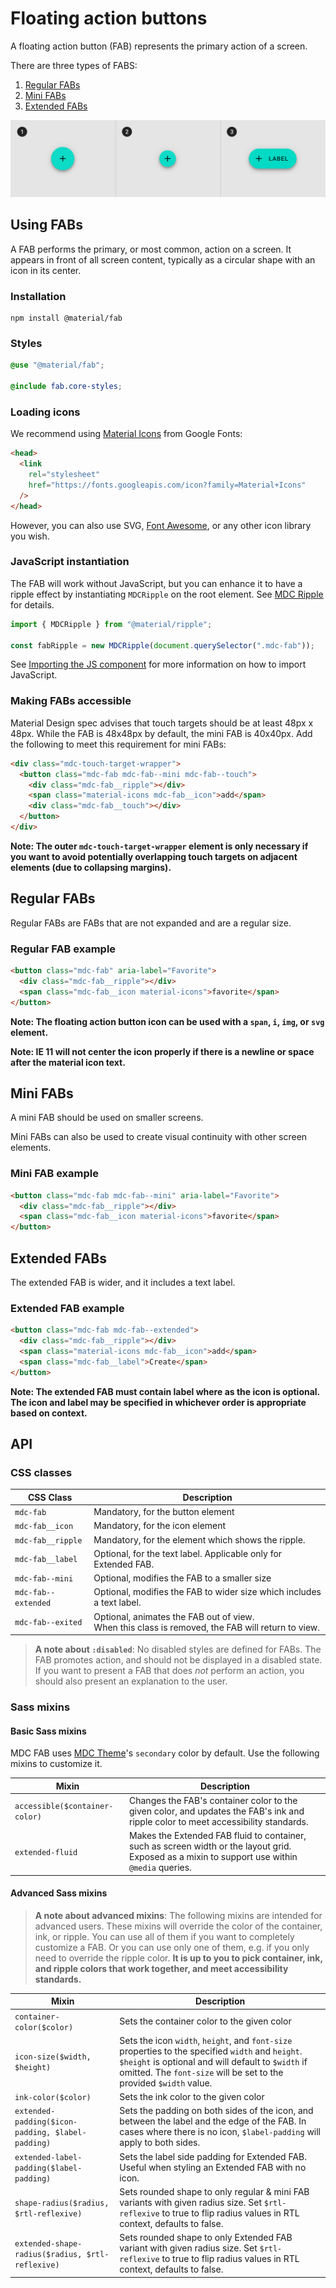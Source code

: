 <!--docs:
title: "Floating Action Button"
layout: detail
section: components
excerpt: "A floating action button represents the primary action in an application"
iconId: button
path: /catalog/buttons/floating-action-buttons/
-->

# Floating action buttons

A floating action button (FAB) represents the primary action of a screen.

There are three types of FABS:

1. [Regular FABs](#regular-fabs)
2. [Mini FABs](#mini-fabs)
3. [Extended FABs](#extended-fabs)

![Regular FAB example](images/FAB_types.png)

## Using FABs

A FAB performs the primary, or most common, action on a screen. It appears in
front of all screen content, typically as a circular shape with an icon in its
center.

### Installation

```
npm install @material/fab
```

### Styles

```scss
@use "@material/fab";

@include fab.core-styles;
```

### Loading icons

We recommend using [Material Icons](https://material.io/tools/icons/) from Google Fonts:

```html
<head>
  <link
    rel="stylesheet"
    href="https://fonts.googleapis.com/icon?family=Material+Icons"
  />
</head>
```

However, you can also use SVG, [Font Awesome](https://fontawesome.com/), or any other icon library you wish.

### JavaScript instantiation

The FAB will work without JavaScript, but you can enhance it to have a ripple effect by instantiating `MDCRipple` on the root element. See [MDC Ripple](../mdc-ripple) for details.

```js
import { MDCRipple } from "@material/ripple";

const fabRipple = new MDCRipple(document.querySelector(".mdc-fab"));
```

See [Importing the JS component](../../docs/importing-js.md) for more information on how to import JavaScript.

### Making FABs accessible

Material Design spec advises that touch targets should be at least
48px x 48px. While the FAB is 48x48px by default, the mini FAB is 40x40px.
Add the following to meet this requirement for mini FABs:

```html
<div class="mdc-touch-target-wrapper">
  <button class="mdc-fab mdc-fab--mini mdc-fab--touch">
    <div class="mdc-fab__ripple"></div>
    <span class="material-icons mdc-fab__icon">add</span>
    <div class="mdc-fab__touch"></div>
  </button>
</div>
```

**Note: The outer `mdc-touch-target-wrapper` element is only necessary if you want to avoid potentially overlapping touch targets on adjacent elements (due to collapsing margins).**

## Regular FABs

Regular FABs are FABs that are not expanded and are a regular size.

### Regular FAB example

```html
<button class="mdc-fab" aria-label="Favorite">
  <div class="mdc-fab__ripple"></div>
  <span class="mdc-fab__icon material-icons">favorite</span>
</button>
```

**Note: The floating action button icon can be used with a `span`, `i`, `img`, or `svg` element.**

**Note: IE 11 will not center the icon properly if there is a newline or space after the material icon text.**

## Mini FABs

A mini FAB should be used on smaller screens.

Mini FABs can also be used to create visual continuity with other screen elements.

### Mini FAB example

```html
<button class="mdc-fab mdc-fab--mini" aria-label="Favorite">
  <div class="mdc-fab__ripple"></div>
  <span class="mdc-fab__icon material-icons">favorite</span>
</button>
```

## Extended FABs

The extended FAB is wider, and it includes a text label.

### Extended FAB example

```html
<button class="mdc-fab mdc-fab--extended">
  <div class="mdc-fab__ripple"></div>
  <span class="material-icons mdc-fab__icon">add</span>
  <span class="mdc-fab__label">Create</span>
</button>
```

**Note: The extended FAB must contain label where as the icon is optional. The icon and label may be specified in whichever order is appropriate based on context.**

## API

### CSS classes

| CSS Class           | Description                                                                                         |
| ------------------- | --------------------------------------------------------------------------------------------------- |
| `mdc-fab`           | Mandatory, for the button element                                                                   |
| `mdc-fab__icon`     | Mandatory, for the icon element                                                                     |
| `mdc-fab__ripple`   | Mandatory, for the element which shows the ripple.                                                  |
| `mdc-fab__label`    | Optional, for the text label. Applicable only for Extended FAB.                                     |
| `mdc-fab--mini`     | Optional, modifies the FAB to a smaller size                                                        |
| `mdc-fab--extended` | Optional, modifies the FAB to wider size which includes a text label.                               |
| `mdc-fab--exited`   | Optional, animates the FAB out of view.<br>When this class is removed, the FAB will return to view. |

> **A note about `:disabled`**: No disabled styles are defined for FABs. The FAB promotes action, and should not be displayed in a disabled state. If you want to present a FAB that does _not_ perform an action, you should also present an explanation to the user.

### Sass mixins

#### Basic Sass mixins

MDC FAB uses [MDC Theme](../mdc-theme)'s `secondary` color by default. Use the following mixins to customize it.

| Mixin                          | Description                                                                                                                                    |
| ------------------------------ | ---------------------------------------------------------------------------------------------------------------------------------------------- |
| `accessible($container-color)` | Changes the FAB's container color to the given color, and updates the FAB's ink and ripple color to meet accessibility standards.              |
| `extended-fluid`               | Makes the Extended FAB fluid to container, such as screen width or the layout grid. Exposed as a mixin to support use within `@media` queries. |

#### Advanced Sass mixins

> **A note about advanced mixins**: The following mixins are intended for advanced users. These mixins will override the color of the container, ink, or ripple. You can use all of them if you want to completely customize a FAB. Or you can use only one of them, e.g. if you only need to override the ripple color. **It is up to you to pick container, ink, and ripple colors that work together, and meet accessibility standards.**

| Mixin                                             | Description                                                                                                                                                                                                                   |
| ------------------------------------------------- | ----------------------------------------------------------------------------------------------------------------------------------------------------------------------------------------------------------------------------- |
| `container-color($color)`                         | Sets the container color to the given color                                                                                                                                                                                   |
| `icon-size($width, $height)`                      | Sets the icon `width`, `height`, and `font-size` properties to the specified `width` and `height`. `$height` is optional and will default to `$width` if omitted. The `font-size` will be set to the provided `$width` value. |
| `ink-color($color)`                               | Sets the ink color to the given color                                                                                                                                                                                         |
| `extended-padding($icon-padding, $label-padding)` | Sets the padding on both sides of the icon, and between the label and the edge of the FAB. In cases where there is no icon, `$label-padding` will apply to both sides.                                                        |
| `extended-label-padding($label-padding)`          | Sets the label side padding for Extended FAB. Useful when styling an Extended FAB with no icon.                                                                                                                               |
| `shape-radius($radius, $rtl-reflexive)`           | Sets rounded shape to only regular & mini FAB variants with given radius size. Set `$rtl-reflexive` to true to flip radius values in RTL context, defaults to false.                                                          |
| `extended-shape-radius($radius, $rtl-reflexive)`  | Sets rounded shape to only Extended FAB variant with given radius size. Set `$rtl-reflexive` to true to flip radius values in RTL context, defaults to false.                                                                 |
